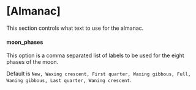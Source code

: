 # [Almanac]

This section controls what text to use for the almanac.

#### moon_phases

This option is a comma separated list of labels to be used for the eight
phases of the moon.

Default is `New, Waxing crescent, First quarter, Waxing gibbous, Full, Waning gibbous, Last quarter, Waning crescent`.
